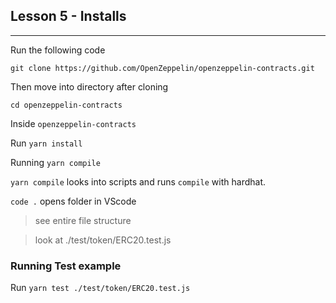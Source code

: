 ## Lesson 5 - Installs
---

Run the following code

```git clone https://github.com/OpenZeppelin/openzeppelin-contracts.git```

Then move into directory after cloning

```cd openzeppelin-contracts```

Inside `openzeppelin-contracts`

Run `yarn install`

Running `yarn compile`

`yarn compile` looks into scripts and runs `compile` with hardhat.

`code .` opens folder in VScode

> see entire file structure

> look at ./test/token/ERC20.test.js

### Running Test example

Run `yarn test ./test/token/ERC20.test.js`


